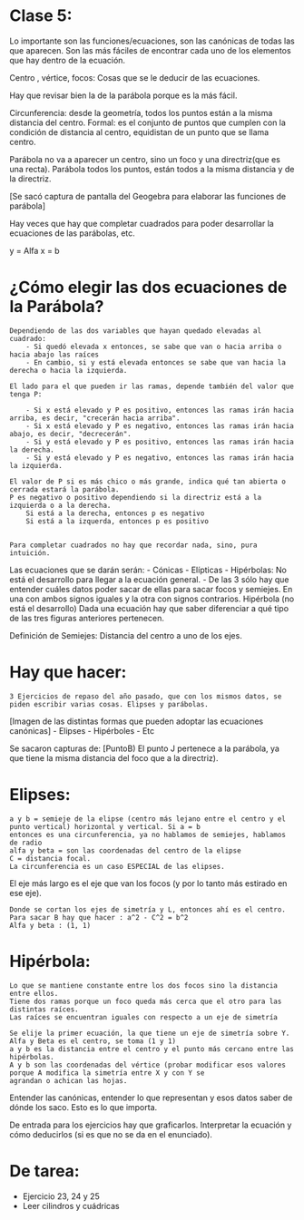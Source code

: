# Clase 5:

Lo importante son las funciones/ecuaciones, son las canónicas de todas las que aparecen. Son las más fáciles de encontrar cada uno
de los elementos que hay dentro de la ecuación.

Centro , vértice, focos: Cosas que se le deducir de las ecuaciones.

Hay que revisar bien la de la parábola porque es la más fácil.

Circunferencia: desde la geometría, todos los puntos están a la misma distancia del centro.
	Formal: es el conjunto de puntos que cumplen con la condición de distancia al centro, equidistan de un punto que se llama
	centro.

Parábola no va a aparecer un centro, sino un foco y una directriz(que es una recta). Parábola todos los puntos, están todos a la
misma distancia y de la directriz.

[Se sacó captura de pantalla del Geogebra para elaborar las funciones de parábola]

Hay veces que hay que completar cuadrados para poder desarrollar la ecuaciones de las parábolas, etc.

y = Alfa
x = b

# ¿Cómo elegir las dos ecuaciones de la Parábola?
	Dependiendo de las dos variables que hayan quedado elevadas al cuadrado:
		- Si quedó elevada x entonces, se sabe que van o hacia arriba o hacia abajo las raíces
		- En cambio, si y está elevada entonces se sabe que van hacia la derecha o hacia la izquierda.

	El lado para el que pueden ir las ramas, depende también del valor que tenga P:

		- Si x está elevado y P es positivo, entonces las ramas irán hacia arriba, es decir, "crecerán hacia arriba".
		- Si x está elevado y P es negativo, entonces las ramas irán hacia abajo, es decir, "decrecerán".
		- Si y está elevado y P es positivo, entonces las ramas irán hacia la derecha.
		- Si y está elevado y P es negativo, entonces las ramas irán hacia la izquierda.

	El valor de P si es más chico o más grande, indica qué tan abierta o cerrada estará la parábola.
	P es negativo o positivo dependiendo si la directriz está a la izquierda o a la derecha.
		Si está a la derecha, entonces p es negativo
		Si está a la izquerda, entonces p es positivo


	Para completar cuadrados no hay que recordar nada, sino, pura intuición.

Las ecuaciones que se darán serán:
	- Cónicas
	- Elípticas
	- Hipérbolas: No está el desarrollo para llegar a la ecuación general.
	-
	De las 3 sólo hay que entender cuáles datos poder sacar de ellas para sacar focos y semiejes.
	En una con ambos signos iguales y la otra con signos contrarios. Hipérbola (no está el desarrollo)
	Dada una ecuación hay que saber diferenciar a qué tipo de las tres figuras anteriores pertenecen.

Definición de Semiejes:
	Distancia del centro a uno de los ejes.

# Hay que hacer:
	3 Ejercicios de repaso del año pasado, que con los mismos datos, se piden escribir varias cosas. Elipses y parábolas.

[Imagen de las distintas formas que pueden adoptar las ecuaciones canónicas]
	- Elipses
	- Hipérboles
	- Etc

Se sacaron capturas de:
[PuntoB) El punto J pertenece a la parábola, ya que tiene la misma distancia del foco que a la directriz).

# Elipses:
	a y b = semieje de la elipse (centro más lejano entre el centro y el punto vertical) horizontal y vertical. Si a = b
	entonces es una circunferencia, ya no hablamos de semiejes, hablamos de radio
	alfa y beta = son las coordenadas del centro de la elipse
	C = distancia focal.
	La circunferencia es un caso ESPECIAL de las elipses.

El eje más largo es el eje que van los focos (y por lo tanto más estirado en ese eje).

	Donde se cortan los ejes de simetría y L, entonces ahí es el centro.
	Para sacar B hay que hacer : a^2 - C^2 = b^2
	Alfa y beta : (1, 1)


# Hipérbola:
	Lo que se mantiene constante entre los dos focos sino la distancia entre ellos.
	Tiene dos ramas porque un foco queda más cerca que el otro para las distintas raíces.
	Las raíces se encuentran iguales con respecto a un eje de simetría

	Se elije la primer ecuación, la que tiene un eje de simetría sobre Y.
	Alfa y Beta es el centro, se toma (1 y 1)
	a y b es la distancia entre el centro y el punto más cercano entre las hipérbolas.
	A y b son las coordenadas del vértice (probar modificar esos valores porque A modifica la simetría entre X y con Y se
	agrandan o achican las hojas.


Entender las canónicas, entender lo que representan y esos datos saber de dónde los saco. Esto es lo que importa.

De entrada para los ejercicios hay que graficarlos. Interpretar la ecuación y cómo deducirlos (si es que no se da en el
enunciado).

# De tarea:
- Ejercicio 23, 24 y 25
- Leer cilindros y cuádricas
